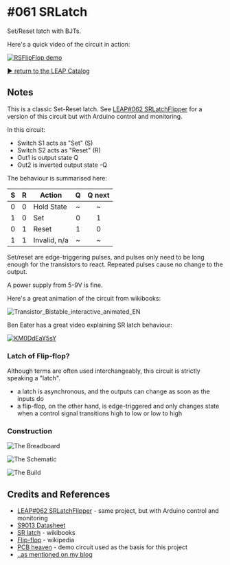 # #061 SRLatch

Set/Reset latch with BJTs.

Here's a quick video of the circuit in action:

[![RSFlipFlop demo](https://img.youtube.com/vi/Df0gB0qHPFM/0.jpg)](https://www.youtube.com/watch?v=Df0gB0qHPFM)

[:arrow_forward: return to the LEAP Catalog](https://leap.tardate.com)

## Notes

This is a classic Set-Reset latch.
See [LEAP#062 SRLatchFlipper](../SRLatchFlipper) for a version of this circuit but with Arduino control and monitoring.

In this circuit:

* Switch S1 acts as "Set" (S)
* Switch S2 acts as "Reset" (R)
* Out1 is output state Q
* Out2 is inverted output state -Q

The behaviour is summarised here:

| S  | R  | Action      | Q  | Q next |
|:--:|:--:|-------------|:--:|:------:|
| 0  | 0  | Hold State  | ~  | ~      |
| 1  | 0  | Set         | 0  | 1      |
| 0  | 1  | Reset       | 1  | 0      |
| 1  | 1  | Invalid, n/a| ~  | ~      |

Set/reset are edge-triggering pulses, and pulses only need to be long enough for the transistors to react.
Repeated pulses cause no change to the output.

A power supply from 5-9V is fine.

Here's a great animation of the circuit from wikibooks:

![Transistor_Bistable_interactive_animated_EN](https://upload.wikimedia.org/wikipedia/commons/1/14/Transistor_Bistable_interactive_animated_EN.svg)

Ben Eater has a great video explaining SR latch behaviour:

[![KM0DdEaY5sY](https://img.youtube.com/vi/KM0DdEaY5sY/0.jpg)](https://www.youtube.com/watch?v=KM0DdEaY5sY)


### Latch of Flip-flop?

Although terms are often used interchangeably, this circuit is strictly speaking a "latch".

* a latch is asynchronous, and the outputs can change as soon as the inputs do
* a flip-flop, on the other hand, is edge-triggered and only changes state when a control signal transitions high to low or low to high


### Construction

![The Breadboard](./assets/SRLatch_bb.jpg?raw=true)

![The Schematic](./assets/SRLatch_schematic.jpg?raw=true)

![The Build](./assets/SRLatch_build.jpg?raw=true)

## Credits and References
* [LEAP#062 SRLatchFlipper](../SRLatchFlipper) - same project, but with Arduino control and monitoring
* [S9013 Datasheet](https://www.futurlec.com/Transistors/S9013.shtml)
* [SR latch](https://en.wikibooks.org/wiki/Digital_Circuits/Latches#SR_latch) - wikibooks
* [Flip-flop](http://en.wikipedia.org/wiki/Flip-flop_%28electronics%29) - wikipedia
* [PCB heaven](http://www.pcbheaven.com/userpages/basic_transistor_circuits/) - demo circuit used as the basis for this project
* [..as mentioned on my blog](https://blog.tardate.com/2017/05/leap061-set-reset-latches.html)
